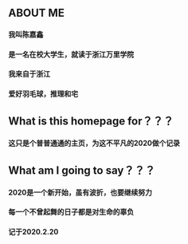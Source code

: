 ## ABOUT ME
####  我叫陈嘉鑫
####  是一名在校大学生，就读于浙江万里学院
####  我来自于浙江
####  爱好羽毛球，推理和宅

##  What is this homepage for？？？
####  这只是个普普通通的主页，为这不平凡的2020做个记录
##  What am I going to say？？？
####  2020是一个新开始，虽有波折，也要继续努力
####  每一个不曾起舞的日子都是对生命的辜负

#### 记于2020.2.20
